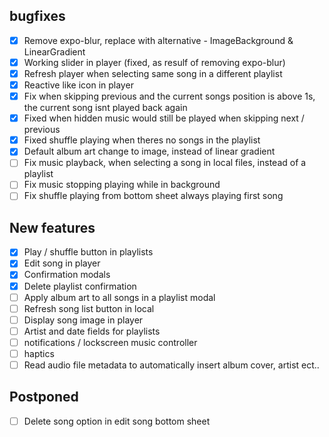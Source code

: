 ## bugfixes

-   [x] Remove expo-blur, replace with alternative - ImageBackground & LinearGradient
-   [x] Working slider in player (fixed, as resulf of removing expo-blur)
-   [x] Refresh player when selecting same song in a different playlist
-   [x] Reactive like icon in player
-   [x] Fix when skipping previous and the current songs position is above 1s, the current song isnt played back again
-   [x] Fixed when hidden music would still be played when skipping next / previous
-   [x] Fixed shuffle playing when theres no songs in the playlist
-   [x] Default album art change to image, instead of linear gradient
-   [ ] Fix music playback, when selecting a song in local files, instead of a playlist
-   [ ] Fix music stopping playing while in background
-   [ ] Fix shuffle playing from bottom sheet always playing first song

## New features

-   [x] Play / shuffle button in playlists
-   [x] Edit song in player
-   [x] Confirmation modals
-   [x] Delete playlist confirmation
-   [ ] Apply album art to all songs in a playlist modal
-   [ ] Refresh song list button in local
-   [ ] Display song image in player
-   [ ] Artist and date fields for playlists
-   [ ] notifications / lockscreen music controller
-   [ ] haptics
-   [ ] Read audio file metadata to automatically insert album cover, artist ect..

## Postponed

-   [ ] Delete song option in edit song bottom sheet
